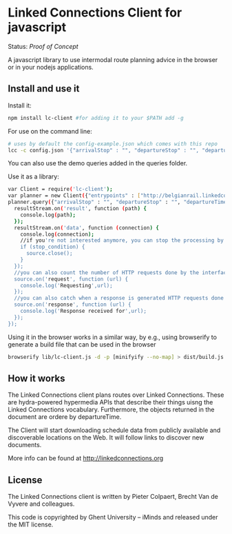 # Linked Connections Client for javascript

Status: _Proof of Concept_

A javascript library to use intermodal route planning advice in the browser or in your nodejs applications.

## Install and use it

Install it:
```bash
npm install lc-client #for adding it to your $PATH add -g
```

For use on the command line:
```bash
# uses by default the config-example.json which comes with this repo
lcc -c config.json '{"arrivalStop" : "", "departureStop" : "", "departureTime": ""}'
```

You can also use the demo queries added in the queries folder.

Use it as a library:
```bash
var Client = require('lc-client');
var planner = new Client({"entrypoints" : ["http://belgianrail.linkedconnections.org/"]});
planner.query({"arrivalStop" : "", "departureStop" : "", "departureTime": ""}, function (resultStream, source) {
  resultStream.on('result', function (path) {
    console.log(path);
  });
  resultStream.on('data', function (connection) {
    console.log(connection);
    //if you're not interested anymore, you can stop the processing by doing this
    if (stop_condition) {
      source.close();
    }
  });
  //you can also count the number of HTTP requests done by the interface as follows
  source.on('request', function (url) {
    console.log('Requesting',url);
  });
  //you can also catch when a response is generated HTTP requests done by the interface as follows
  source.on('response', function (url) {
    console.log('Response received for',url);
  });
});
```

Using it in the browser works in a similar way, by e.g., using browserify to generate a build file that can be used in the browser
```bash
browserify lib/lc-client.js -d -p [minifyify --no-map] > dist/build.js
```

## How it works

The Linked Connections client plans routes over Linked Connections. These are hydra-powered hypermedia APIs that describe their things uisng the Linked Connections vocabulary. Furthermore, the objects returned in the document are ordere by departureTime.

The Client will start downloading schedule data from publicly available and discoverable locations on the Web. It will follow links to discover new documents.

More info can be found at http://linkedconnections.org

## License

The Linked Connections client is written by Pieter Colpaert, Brecht Van de Vyvere and colleagues.

This code is copyrighted by Ghent University – iMinds and released under the MIT license.
